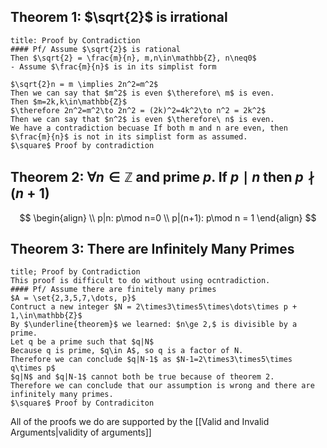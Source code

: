 ## Theorem 1: $\sqrt{2}$ is irrational
```ad-example
title: Proof by Contradiction
#### Pf/ Assume $\sqrt{2}$ is rational
Then $\sqrt{2} = \frac{m}{n}, m,n\in\mathbb{Z}, n\neq0$
- Assume $\frac{m}{n}$ is in its simplist form

$\sqrt{2}n = m \implies 2n^2=m^2$
Then we can say that $m^2$ is even $\therefore\ m$ is even.
Then $m=2k,k\in\mathbb{Z}$
$\therefore 2n^2=m^2\to 2n^2 = (2k)^2=4k^2\to n^2 = 2k^2$
Then we can say that $n^2$ is even $\therefore\ n$ is even.
We have a contradiction becuase If both m and n are even, then $\frac{m}{n}$ is not in its simplist form as assumed.
$\square$ Proof by contradiction
```
## Theorem 2: $\forall n\in\mathbb{Z}$ and prime $p$. If $p\mid n$ then $p\nmid (n+1)$
$$
\begin{align} \\
p|n: p\mod n=0 \\
p|(n+1): p\mod n = 1 
\end{align}
$$
## Theorem 3: There are Infinitely Many Primes
```ad-example
title; Proof by Contradiction
This proof is difficult to do without using ocntradiction.
#### Pf/ Assume there are finitely many primes
$A = \set{2,3,5,7,\dots, p}$
Contruct a new integer $N = 2\times3\times5\times\dots\times p + 1,\in\mathbb{Z}$
By $\underline{theorem}$ we learned: $n\ge 2,$ is divisible by a prime.
Let q be a prime such that $q|N$
Because q is prime, $q\in A$, so q is a factor of N.
Therefore we can conclude $q|N-1$ as $N-1=2\times3\times5\times q\times p$
$q|N$ and $q|N-1$ cannot both be true because of theorem 2.
Therefore we can conclude that our assumption is wrong and there are infinitely many primes.
$\square$ Proof by Contradiciton
```
All of the proofs we do are supported by the [[Valid and Invalid Arguments|validity of arguments]]
